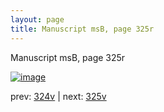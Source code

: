 ```yaml
---
layout: page
title: Manuscript msB, page 325r
---
```


Manuscript msB, page 325r

[![image](http://www.homermultitext.org/iipsrv?OBJ=IIP,1.0&FIF=/project/homer/pyramidal/deepzoom/hmt/vbbifolio/pending/vb_324v_325r.tif&WID=100&CVT=JPEG)](http://www.homermultitext.org/ict2/?urn=urn:cite2:hmt:vbbifolio.pending:vb_324v_325r)

prev:  [324v](../324v) | next:  [325v](../325v)

